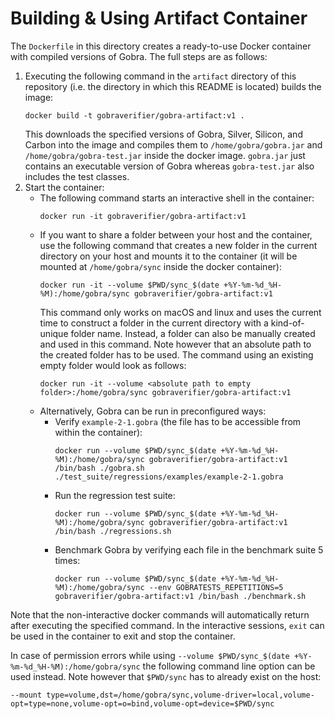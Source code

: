 # Building & Using Artifact Container

The `Dockerfile` in this directory creates a ready-to-use Docker container with compiled versions of Gobra.
The full steps are as follows:
1. Executing the following command in the `artifact` directory of this repository (i.e. the directory in which this README is located) builds the image:
    ```
    docker build -t gobraverifier/gobra-artifact:v1 .
    ```
   This downloads the specified versions of Gobra, Silver, Silicon, and Carbon into the image and compiles them to `/home/gobra/gobra.jar` and `/home/gobra/gobra-test.jar` inside the docker image.
   `gobra.jar` just contains an executable version of Gobra whereas `gobra-test.jar` also includes the test classes. 
2. Start the container:
    - The following command starts an interactive shell in the container:
        ```
        docker run -it gobraverifier/gobra-artifact:v1
        ```
    - If you want to share a folder between your host and the container, use the following command that creates a new folder in the current directory on your host and mounts it to the container (it will be mounted at `/home/gobra/sync` inside the docker container):
        ```
        docker run -it --volume $PWD/sync_$(date +%Y-%m-%d_%H-%M):/home/gobra/sync gobraverifier/gobra-artifact:v1
        ```
      This command only works on macOS and linux and uses the current time to construct a folder in the current
      directory with a kind-of-unique folder name.
      Instead, a folder can also be manually created and used in this command. Note however that an absolute path to the
      created folder has to be used.
      The command using an existing empty folder would look as follows:
      ```commandline
      docker run -it --volume <absolute path to empty folder>:/home/gobra/sync gobraverifier/gobra-artifact:v1
      ```
    - Alternatively, Gobra can be run in preconfigured ways:
        - Verify `example-2-1.gobra` (the file has to be accessible from within the container):
            ```
            docker run --volume $PWD/sync_$(date +%Y-%m-%d_%H-%M):/home/gobra/sync gobraverifier/gobra-artifact:v1 /bin/bash ./gobra.sh ./test_suite/regressions/examples/example-2-1.gobra
            ```
        - Run the regression test suite:
            ```
            docker run --volume $PWD/sync_$(date +%Y-%m-%d_%H-%M):/home/gobra/sync gobraverifier/gobra-artifact:v1 /bin/bash ./regressions.sh
            ```
        - Benchmark Gobra by verifying each file in the benchmark suite 5 times:
            ```
            docker run --volume $PWD/sync_$(date +%Y-%m-%d_%H-%M):/home/gobra/sync --env GOBRATESTS_REPETITIONS=5 gobraverifier/gobra-artifact:v1 /bin/bash ./benchmark.sh
            ```
Note that the non-interactive docker commands will automatically return after executing the specified command.
In the interactive sessions, `exit` can be used in the container to exit and stop the container.

In case of permission errors while using `--volume $PWD/sync_$(date +%Y-%m-%d_%H-%M):/home/gobra/sync` the following command line option can be used instead. Note however that `$PWD/sync` has to already exist on the host:
```
--mount type=volume,dst=/home/gobra/sync,volume-driver=local,volume-opt=type=none,volume-opt=o=bind,volume-opt=device=$PWD/sync
```
